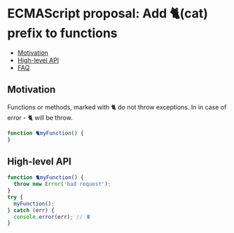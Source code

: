 # ECMAScript proposal: Add 🐈(cat) prefix to functions
- [Motivation](#motivation)
- [High-level API](#high-level-api)
- [FAQ](#faq)

## Motivation

Functions or methods, marked with 🐈 do not throw exceptions. In in case of error - 🐈 will be throw.
```js
function 🐈myFunction() {
}
```
## High-level API

```js
function 🐈myFunction() {
  throw new Error('bad request');
}
try {
  myFunction();
} catch (err) {
  console.error(err); // 🐈
}

```